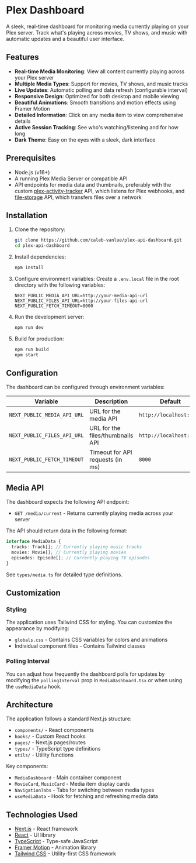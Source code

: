 # Plex Dashboard

A sleek, real-time dashboard for monitoring media currently playing on your Plex server. Track what's playing across movies, TV shows, and music with automatic updates and a beautiful user interface.

## Features

- **Real-time Media Monitoring**: View all content currently playing across your Plex server
- **Multiple Media Types**: Support for movies, TV shows, and music tracks
- **Live Updates**: Automatic polling and data refresh (configurable interval)
- **Responsive Design**: Optimized for both desktop and mobile viewing
- **Beautiful Animations**: Smooth transitions and motion effects using Framer Motion
- **Detailed Information**: Click on any media item to view comprehensive details
- **Active Session Tracking**: See who's watching/listening and for how long
- **Dark Theme**: Easy on the eyes with a sleek, dark interface

## Prerequisites

- Node.js (v16+)
- A running Plex Media Server or compatible API
- API endpoints for media data and thumbnails, preferably with the custom [plex-activity-tracker](https://github.com/caleb-vanlue/plex-activity-tracker) API, which listens for Plex webhooks, and [file-storage](https://github.com/caleb-vanlue/file-storage) API, which transfers files over a network

## Installation

1. Clone the repository:

   ```bash
   git clone https://github.com/caleb-vanlue/plex-api-dashboard.git
   cd plex-api-dashboard
   ```

2. Install dependencies:

   ```bash
   npm install
   ```

3. Configure environment variables:
   Create a `.env.local` file in the root directory with the following variables:

   ```
   NEXT_PUBLIC_MEDIA_API_URL=http://your-media-api-url
   NEXT_PUBLIC_FILES_API_URL=http://your-files-api-url
   NEXT_PUBLIC_FETCH_TIMEOUT=8000
   ```

4. Run the development server:

   ```bash
   npm run dev
   ```

5. Build for production:
   ```bash
   npm run build
   npm start
   ```

## Configuration

The dashboard can be configured through environment variables:

| Variable                    | Description                      | Default                 |
| --------------------------- | -------------------------------- | ----------------------- |
| `NEXT_PUBLIC_MEDIA_API_URL` | URL for the media API            | `http://localhost:3000` |
| `NEXT_PUBLIC_FILES_API_URL` | URL for the files/thumbnails API | `http://localhost:3001` |
| `NEXT_PUBLIC_FETCH_TIMEOUT` | Timeout for API requests (in ms) | `8000`                  |

## Media API

The dashboard expects the following API endpoint:

- `GET /media/current` - Returns currently playing media across your server

The API should return data in the following format:

```typescript
interface MediaData {
  tracks: Track[]; // Currently playing music tracks
  movies: Movie[]; // Currently playing movies
  episodes: Episode[]; // Currently playing TV episodes
}
```

See `types/media.ts` for detailed type definitions.

## Customization

### Styling

The application uses Tailwind CSS for styling. You can customize the appearance by modifying:

- `globals.css` - Contains CSS variables for colors and animations
- Individual component files - Contains Tailwind classes

### Polling Interval

You can adjust how frequently the dashboard polls for updates by modifying the `pollingInterval` prop in `MediaDashboard.tsx` or when using the `useMediaData` hook.

## Architecture

The application follows a standard Next.js structure:

- `components/` - React components
- `hooks/` - Custom React hooks
- `pages/` - Next.js pages/routes
- `types/` - TypeScript type definitions
- `utils/` - Utility functions

Key components:

- `MediaDashboard` - Main container component
- `MovieCard`, `MusicCard` - Media item display cards
- `NavigationTabs` - Tabs for switching between media types
- `useMediaData` - Hook for fetching and refreshing media data

## Technologies Used

- [Next.js](https://nextjs.org/) - React framework
- [React](https://reactjs.org/) - UI library
- [TypeScript](https://www.typescriptlang.org/) - Type-safe JavaScript
- [Framer Motion](https://www.framer.com/motion/) - Animation library
- [Tailwind CSS](https://tailwindcss.com/) - Utility-first CSS framework
